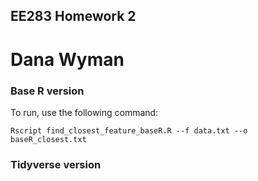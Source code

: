 ## EE283 Homework 2
# Dana Wyman

### Base R version
To run, use the following command:
```
Rscript find_closest_feature_baseR.R --f data.txt --o baseR_closest.txt
```

### Tidyverse version
